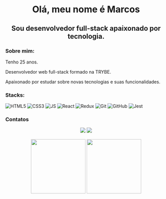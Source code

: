 <h1 align="center">Olá, meu nome é Marcos</h1>
<h2 align="center">Sou desenvolvedor full-stack apaixonado por tecnologia.</h2>


### Sobre mim:

<p>Tenho 25 anos.</p>
<p>Desenvolvedor web full-stack formado na TRYBE.</p>
<p>Apaixonado por estudar sobre novas tecnologias e suas funcionalidades.</p>

### Stacks:
![HTML5](https://img.shields.io/badge/HTML5-E34F26?style=for-the-badge&logo=html5&logoColor=white)
![CSS3](https://img.shields.io/badge/CSS3-1572B6?style=for-the-badge&logo=css3&logoColor=white)
![JS](https://img.shields.io/badge/JavaScript-323330?style=for-the-badge&logo=javascript&logoColor=F7DF1E)
![React](https://img.shields.io/badge/React-20232A?style=for-the-badge&logo=react&logoColor=61DAFB)
![Redux](https://img.shields.io/badge/Redux-593D88?style=for-the-badge&logo=redux&logoColor=white)
![Git](https://img.shields.io/badge/GIT-E44C30?style=for-the-badge&logo=git&logoColor=white)
![GitHub](https://img.shields.io/badge/GitHub-100000?style=for-the-badge&logo=github&logoColor=white)
![Jest](https://img.shields.io/badge/Jest-C21325?style=for-the-badge&logo=jest&logoColor=white)
</br>
### Contatos
<div align="center">
  <a href="https://www.linkedin.com/in/marcoskern/"><img src="https://img.shields.io/badge/in/marcoskern-0077B5?style=for-the-badge&logo=linkedin&logoColor=white" /></a>
  <a href="mailto:vkg.marcos@gmail.com"><img src="https://img.shields.io/badge/vkg.marcos@gmail.com-D14836?style=for-the-badge&logo=gmail&logoColor=white"></a>
</div>
</br>
<div align="center" width="100%">
  <img height="170px" src="https://github-readme-stats.vercel.app/api?username=MarcosKern&theme=transparent&show_icons=true" />
  <img height="170px" src="https://github-readme-stats.vercel.app/api/top-langs/?username=MarcosKern&theme=transparent&layout=compact" />
</div>
